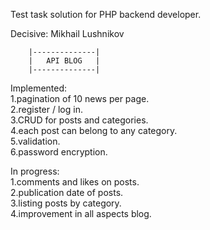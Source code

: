 Test task solution for PHP backend developer.

Decisive: Mikhail Lushnikov

        |--------------|
        |   API BLOG   |
        |--------------|

Implemented:    
1.pagination of 10 news per page.   
2.register / log in.    
3.CRUD for posts and categories.    
4.each post can belong to any category.     
5.validation.   
6.password encryption.  
    
In progress:    
1.comments and likes on posts.  
2.publication date of posts.    
3.listing posts by category.    
4.improvement in all aspects blog.  
